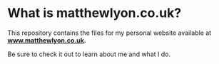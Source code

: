 # What is matthewlyon.co.uk?

This repository contains the files for my personal website available at **www.matthewlyon.co.uk.**

Be sure to check it out to learn about me and what I do. 
